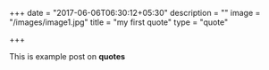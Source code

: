 +++
date = "2017-06-06T06:30:12+05:30"
description = ""
image = "/images/image1.jpg"
title = "my first quote"
type = "quote"

+++

This is example post on __quotes__
